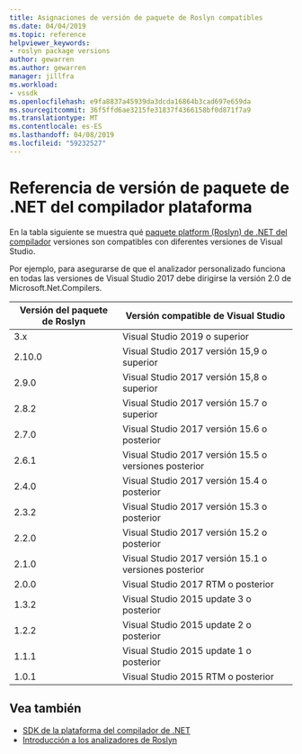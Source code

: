 ```yaml
---
title: Asignaciones de versión de paquete de Roslyn compatibles
ms.date: 04/04/2019
ms.topic: reference
helpviewer_keywords:
- roslyn package versions
author: gewarren
ms.author: gewarren
manager: jillfra
ms.workload:
- vssdk
ms.openlocfilehash: e9fa8837a45939da3dcda16864b3cad697e659da
ms.sourcegitcommit: 36f5ffd6ae3215fe31837f4366158bf0d871f7a9
ms.translationtype: MT
ms.contentlocale: es-ES
ms.lasthandoff: 04/08/2019
ms.locfileid: "59232527"
---
```

# <a name="net-compiler-platform-package-version-reference"></a>Referencia de versión de paquete de .NET del compilador plataforma

En la tabla siguiente se muestra qué [paquete platform (Roslyn) de .NET del compilador](https://www.nuget.org/packages/Microsoft.Net.Compilers/) versiones son compatibles con diferentes versiones de Visual Studio.

Por ejemplo, para asegurarse de que el analizador personalizado funciona en todas las versiones de Visual Studio 2017 debe dirigirse la versión 2.0 de Microsoft.Net.Compilers.

| Versión del paquete de Roslyn | Versión compatible de Visual Studio |
| - | - |
| 3.x | Visual Studio 2019 o superior |
| 2.10.0 | Visual Studio 2017 versión 15,9 o superior |
| 2.9.0 | Visual Studio 2017 versión 15,8 o superior |
| 2.8.2 | Visual Studio 2017 versión 15.7 o superior |
| 2.7.0 | Visual Studio 2017 versión 15.6 o posterior |
| 2.6.1 | Visual Studio 2017 versión 15.5 o versiones posterior |
| 2.4.0 | Visual Studio 2017 versión 15.4 o posterior |
| 2.3.2 | Visual Studio 2017 versión 15.3 o posterior |
| 2.2.0 | Visual Studio 2017 versión 15.2 o posterior |
| 2.1.0 | Visual Studio 2017 versión 15.1 o versiones posterior |
| 2.0.0 | Visual Studio 2017 RTM o posterior |
| 1.3.2 | Visual Studio 2015 update 3 o posterior |
| 1.2.2 | Visual Studio 2015 update 2 o posterior |
| 1.1.1 | Visual Studio 2015 update 1 o posterior |
| 1.0.1 | Visual Studio 2015 RTM o posterior |

## <a name="see-also"></a>Vea también

- [SDK de la plataforma del compilador de .NET](/dotnet/csharp/roslyn-sdk/)
- [Introducción a los analizadores de Roslyn](getting-started-with-roslyn-analyzers.md)